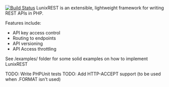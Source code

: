 [![Build Status](https://travis-ci.org/johnvandeweghe/LunixREST.svg?branch=master)](https://travis-ci.org/johnvandeweghe/LunixREST)
LunixREST is an extensible, lightweight framework for writing REST APIs in PHP.

Features include:
- API key access control
- Routing to endpoints
- API versioning
- API Access throttling

See /examples/ folder for some solid examples on how to implement LunixREST

TODO: Write PHPUnit tests
TODO: Add HTTP-ACCEPT support (to be used when .FORMAT isn't used)
